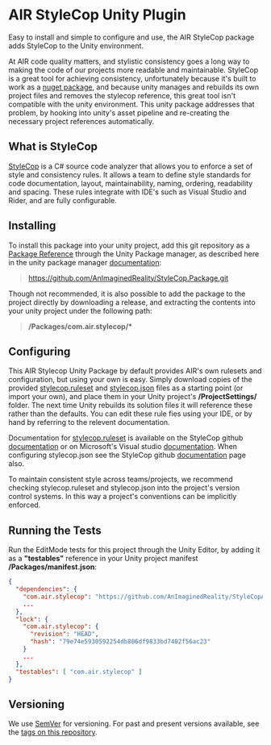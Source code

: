 AIR StyleCop Unity Plugin
=====================
Easy to install and simple to configure and use, the AIR StyleCop package adds StyleCop to the Unity environment.

At AIR code quality matters, and stylistic consistency goes a long way to making the code of our projects more readable and maintainable. StyleCop is a great tool for achieving consistency, unfortunately because it's built to work as a [nuget package](https://www.nuget.org/packages/StyleCop.Analyzers/), and because unity manages and rebuilds its own project files and removes the stylecop reference, this great tool isn't compatible with the unity environment. This unity package addresses that problem, by hooking into unity's asset pipeline and re-creating the necessary project references automatically. 

## What is StyleCop

[StyleCop](https://github.com/DotNetAnalyzers/StyleCopAnalyzers) is a C# source code analyzer that allows you to enforce a set of style and consistency rules. It allows a team to define style standards for code documentation, layout, maintainability, naming, ordering, readability and spacing. These rules integrate with IDE's such as Visual Studio and Rider, and are fully configurable.

## Installing

To install this package into your unity project, add this git repository as a [Package Reference](https://docs.unity3d.com/Manual/upm-git.html) through the Unity Package manager, as described here in the unity package manager [documentation](https://docs.unity3d.com/Manual/upm-ui-giturl.html):
> https://github.com/AnImaginedReality/StyleCop.Package.git

Though not recommended, it is also possible to add the package to the project directly by downloading a release, and extracting the contents into your unity project under the following path:
> __/Packages/com.air.stylecop/*__

## Configuring

This AIR Stylecop Unity Package by default provides AIR's own rulesets and configuration, but using your own is easy. Simply download copies of the provided [stylecop.ruleset][1] and [stylecop.json][2] files as a starting point (or import your own), and place them in your Unity project's **/ProjectSettings/** folder. The next time Unity rebuilds its solution files it will reference these rather than the defaults. You can edit these rule fies using your IDE, or by hand by referring to the relevent documentation.

Documentation for [stylecop.ruleset][1] is available on the StyleCop github [documentation][3] or on Microsoft's Visual studio [documentation][5]. When configuring stylecop.json see the StyleCop github [documentation][4] page also. 

[1]: https://github.com/AnImaginedReality/StyleCop.Package/blob/master/stylecop.ruleset
[2]: https://github.com/AnImaginedReality/StyleCop.Package/blob/master/stylecop.json
[3]: https://github.com/DotNetAnalyzers/StyleCopAnalyzers/tree/master/documentation
[4]: https://github.com/DotNetAnalyzers/StyleCopAnalyzers/blob/master/documentation/Configuration.md#getting-started-with-stylecopjson
[5]: https://docs.microsoft.com/en-us/visualstudio/code-quality/rule-set-reference?view=vs-2019

To maintain consistent style across teams/projects, we recommend checking stylecop.ruleset and stylecop.json into the project's version control systems. In this way a project's conventions can be implicitly enforced.

## Running the Tests

Run the EditMode tests for this project through the Unity Editor, by adding it as a **"testables"** reference in your Unity project manifest **/Packages/manifest.json**:

```json
{
  "dependencies": {
    "com.air.stylecop": "https://github.com/AnImaginedReality/StyleCopAnalyzers.Package.git",
    ...
  },
  "lock": {
    "com.air.stylecop": {
      "revision": "HEAD",
      "hash": "79e74e5930592254db806df9833bd7402f56ac23"
    }
    ...
  },
  "testables": [ "com.air.stylecop" ]
}

```

## Versioning
We use [SemVer](http://semver.org/) for versioning. For past and present versions available, see the [tags on this repository](https://github.com/AnImaginedReality/StyleCop.Package/tags).
